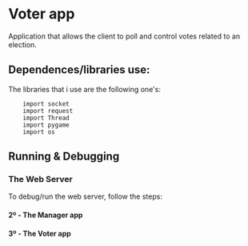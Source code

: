 # Voter app
Application that allows the client to poll and control votes related to an election. 

<!-- # Main objective
The main objective is to simulate, more efficiently,
the functionality of a web server. -->

## Dependences/libraries use:
The libraries that i use are the following one's:
```shell
    import socket
    import request
    import Thread
    import pygame
    import os
```
## Running & Debugging
### The Web Server
To debug/run the web server, follow the steps:
<!-- #### 1º - run the server script.
```shell
    python3 webserver.py
```
The output will be like this:
```shell
Port 3000: trying to connect.
Port 3000: already connected.

The server is under state active.
``` -->
#### 2º - The Manager app
<!-- Examples:
    - [http://localhost:3000/Facebook.html]()
    - [http://localhost:3000/Google.html]()
    - [http://localhost:3000/ArqRedes.html]() -->

#### 3º - The Voter app
